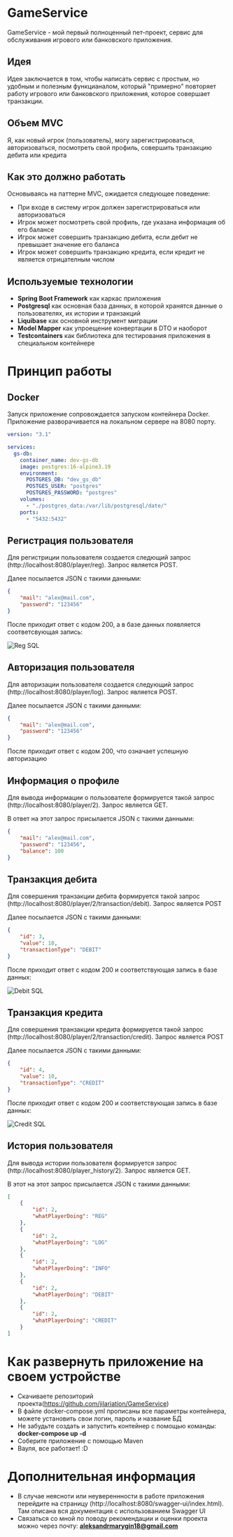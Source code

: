 # GameService

GameService - мой первый полноценный пет-проект, сервис для обслуживания игрового или банковского приложения.

## Идея
Идея заключается в том, чтобы написать сервис с простым, но удобным и полезным функцианалом, который "примерно" повторяет
работу игрового или банковского приложения, которое совершает транзакции.

## Объем MVC
Я, как новый игрок (пользователь), могу зарегистрироваться, авторизоваться, посмотреть свой профиль, совершить транзакцию дебита
или кредита

## Как это должно работать
Основываясь на паттерне MVC, ожидается следующее поведение:
- При входе в систему игрок должен зарегистрироваться или авторизоваться
- Игрок может посмотреть свой профиль, где указана информация об его балансе
- Игрок может совершить транзакцию дебита, если дебит не превышает значение его баланса
- Игрок может совершить транзакцию кредита, если кредит не является отрицателным числом

## Используемые технологии
- **Spring Boot Framework** как каркас приложения
- **Postgresql** как основная база данных, в которой хранятся данные о пользователях, их истории и транзакций
- **Liquibase** как основной инструмент миграции
- **Model Mapper** как упроещение конвертации в DTO и наоборот
- **Testсontainers** как библиотека для тестирования приложения в специальном контейнере

# Принцип работы

## Docker
Запуск приложение сопровождается запуском контейнера Docker. Приложение разворачивается на локальном сервере на 8080 порту.
```yaml
version: "3.1"

services:
  gs-db:
    container_name: dev-gs-db
    image: postgres:16-alpine3.19
    environment:
      POSTGRES_DB: "dev_gs_db"
      POSTGES_USER: "postgres"
      POSTGRES_PASSWORD: "postgres"
    volumes:
      - "./postgres_data:/var/lib/postgresql/date/"
    ports:
      - "5432:5432"
```

## Регистрация пользователя
Для регистриции пользователя создается следющий запрос (http://localhost:8080/player/reg). Запрос является POST.

Далее посылается JSON с такими данными:
```json
{
    "mail": "alex@mail.com",
    "password": "123456"
}
```
После приходит ответ с кодом 200, а в базе данных появляется соответсвующая запись:

![Reg SQL ](https://github.com/jilariation/GameService/assets/117482776/d147d4de-4e90-4a50-b2fb-db35e1177bbd)

## Авторизация пользователя
Для авторизации пользователя создается следующий запрос (http://localhost:8080/player/log). Запрос является POST.

Далее посылается JSON с такими данными:
```json
{
    "mail": "alex@mail.com",
    "password": "123456"
}
```

После приходит ответ с кодом 200, что означает успешную авторизацию

## Информация о профиле
Для вывода информации о пользователе формируется такой запрос (http://localhost:8080/player/2). Запрос является GET.

В ответ на этот запрос присылается JSON с такими данными:
```json
{
    "mail": "alex@mail.com",
    "password": "123456",
    "balance": 100
}
```

## Транзакция дебита
Для совершения транзакции дебита формируется такой запрос (http://localhost:8080/player/2/transaction/debit). 
Запрос является POST

Далее посылается JSON с такими данными:
```json
{
    "id": 3,
    "value": 10,
    "transactionType": "DEBIT"
}
```

После приходит ответ с кодом 200 и соответствующая запись в базе данных:

![Debit SQL](https://github.com/jilariation/GameService/assets/117482776/fb06307f-e3ad-4ab4-8bcf-9e70c6133e91)

## Транзакция кредита
Для совершения транзакции кредита формируется такой запрос (http://localhost:8080/player/2/transaction/credit).
Запрос является POST

Далее посылается JSON с такими данными:
```json
{
    "id": 4,
    "value": 10,
    "transactionType": "CREDIT"
}
```

После приходит ответ с кодом 200 и соответствующая запись в базе данных:

![Credit SQL](https://github.com/jilariation/GameService/assets/117482776/261cefbd-3a5a-447d-b524-0a8870dd3881)

## История пользователя
Для вывода истории пользователя формируется запрос (http://localhost:8080/player_history/2). Запрос является GET.

В этот на этот запрос присылается JSON с такими данными:
```json
[
    {
        "id": 2,
        "whatPlayerDoing": "REG"
    },
    {
        "id": 2,
        "whatPlayerDoing": "LOG"
    },
    {
        "id": 2,
        "whatPlayerDoing": "INFO"
    },
    {
        "id": 2,
        "whatPlayerDoing": "DEBIT"
    },
    {
        "id": 2,
        "whatPlayerDoing": "CREDIT"
    }
]
```

# Как развернуть приложение на своем устройстве
* Скачиваете репозиторий проекта(https://github.com/jilariation/GameService)
* В файле docker-compose.yml прописаны все параметры контейнера, можете установить свои логин, пароль и название БД
* Не забудьте создать и запустить контейнер с помощью команды: **docker-compose up -d**
* Соберите приложение с помощью Maven
* Вауля, все работает! :D

# Дополнительная информация
* В случае неясноти или неувереннности в работе приложения перейдите на страницу (http://localhost:8080/swagger-ui/index.html). Там описана вся документация с использованием Swagger UI
* Связаться со мной по поводу рекомендации и оценки проекта можно через почту: **aleksandrmarygin18@gmail.com** 